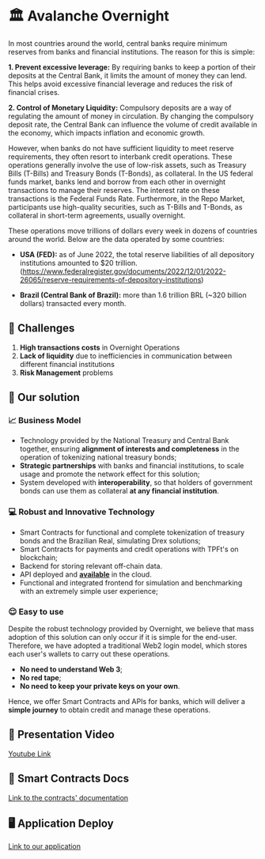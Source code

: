# 🏛 Avalanche Overnight

In most countries around the world, central banks require minimum reserves from banks and financial institutions. The reason for this is simple:

**1. Prevent excessive leverage:** By requiring banks to keep a portion of their deposits at the Central Bank, it limits the amount of money they can lend. This helps avoid excessive financial leverage and reduces the risk of financial crises.

**2. Control of Monetary Liquidity:** Compulsory deposits are a way of regulating the amount of money in circulation. By changing the compulsory deposit rate, the Central Bank can influence the volume of credit available in the economy, which impacts inflation and economic growth.

However, when banks do not have sufficient liquidity to meet reserve requirements, they often resort to interbank credit operations. These operations generally involve the use of low-risk assets, such as Treasury Bills (T-Bills) and Treasury Bonds (T-Bonds), as collateral. In the US federal funds market, banks lend and borrow from each other in overnight transactions to manage their reserves. The interest rate on these transactions is the Federal Funds Rate. Furthermore, in the Repo Market, participants use high-quality securities, such as T-Bills and T-Bonds, as collateral in short-term agreements, usually overnight.

These operations move trillions of dollars every week in dozens of countries around the world. Below are the data operated by some countries:

- **USA (FED):** as of June 2022, the total reserve liabilities of all depository institutions amounted to $20 trillion. (https://www.federalregister.gov/documents/2022/12/01/2022-26065/reserve-requirements-of-depository-institutions)

- **Brazil (Central Bank of Brazil):** more than 1.6 trillion BRL (~320 billion dollars) transacted every month.

## 🎯 Challenges

1. **High transactions costs** in Overnight Operations
2. **Lack of liquidity** due to inefficiencies in communication between different financial institutions
3. **Risk Management** problems

## 🚀 Our solution

### 📈 Business Model

- Technology provided by the National Treasury and Central Bank together, ensuring **alignment of interests and completeness** in the operation of tokenizing national treasury bonds;
- **Strategic partnerships** with banks and financial institutions, to scale usage and promote the network effect for this solution;
- System developed with **interoperability**, so that holders of government bonds can use them as collateral **at any financial institution**.

### 💻 Robust and Innovative Technology

- Smart Contracts for functional and complete tokenization of treasury bonds and the Brazilian Real, simulating Drex solutions;
- Smart Contracts for payments and credit operations with TPFt's on blockchain;
- Backend for storing relevant off-chain data.
- API deployed and **[available](https://xrpl-api.vercel.app/overnight)** in the cloud.
- Functional and integrated frontend for simulation and benchmarking with an extremely simple user experience;

### 😌 Easy to use

Despite the robust technology provided by Overnight, we believe that mass adoption of this solution can only occur if it is simple for the end-user. Therefore, we have adopted a traditional Web2 login model, which stores each user's wallets to carry out these operations.

- **No need to understand Web 3**;
- **No red tape**;
- **No need to keep your private keys on your own**.

Hence, we offer Smart Contracts and APIs for banks, which will deliver a **simple journey** to obtain credit and manage these operations.

## 📼 Presentation Video
[Youtube Link](https://www.youtube.com/watch?v=csabs5zONOE)


## 📄 Smart Contracts Docs
[Link to the contracts' documentation](./docs/smartContracts.md)

## 🖥 Application Deploy
[Link to our application](https://xrpl-overnight.vercel.app/)
